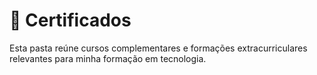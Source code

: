 # 📜 Certificados

Esta pasta reúne cursos complementares e formações extracurriculares relevantes para minha formação em tecnologia.
